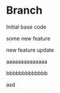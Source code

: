 # Branch

Initial base code

some new feature

new feature update

aaaaaaaaaaaaaa

bbbbbbbbbbbbb

asd